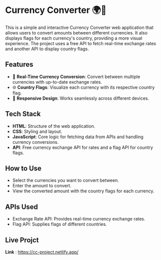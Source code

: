 # Currency Converter 🌍💱

This is a simple and interactive Currency Converter web application that allows users to convert amounts between different currencies. It also displays flags for each currency's country, providing a more visual experience. The project uses a free API to fetch real-time exchange rates and another API to display country flags.

## Features

- 💸 **Real-Time Currency Conversion**: Convert between multiple currencies with up-to-date exchange rates.
- 🌐 **Country Flags**: Visualize each currency with its respective country flag.
- 📱 **Responsive Design**: Works seamlessly across different devices.

## Tech Stack

- **HTML**: Structure of the web application.
- **CSS**: Styling and layout.
- **JavaScript**: Core logic for fetching data from APIs and handling currency conversions.
- **API**: Free currency exchange API for rates and a flag API for country flags.

## How to Use
- Select the currencies you want to convert between.
- Enter the amount to convert.
- View the converted amount with the country flags for each currency.
  
## APIs Used
- Exchange Rate API: Provides real-time currency exchange rates.
- Flag API: Supplies flags of different countries.

## Live Projct
**Link** : https://cc-project.netlify.app/
